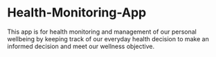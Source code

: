 # Health-Monitoring-App
This app is for health monitoring and management of our personal wellbeing by keeping track of our everyday health decision to make an informed decision and meet our wellness objective.
